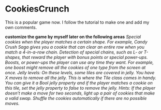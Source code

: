 # CookiesCrunch
This is a popular game now.
I follow the tutorial to make one and add my own comments.

**customize the game by myself later on the following areas**
*Special cookies when the player matches a certain shape. For example, Candy Crush Saga gives you a cookie that can clear an entire row when you match a 4-in-a-row chain.*
*Detection of special chains, such as L- or T-shapes, that reward the player with bonus points or special power-ups.*
*Boosts, or power-ups the player can use any time they want. For example, one boost might remove all the cookies of one type from the screen at once.*
*Jelly levels: On these levels, some tiles are covered in jelly. You have X moves to remove all the jelly. This is where the Tile class comes in handy. You can give it a Bool jelly property and if the player matches a cookie on this tile, set the jelly property to false to remove the jelly.*
*Hints: If the player doesn’t make a move for two seconds, light up a pair of cookies that make a valid swap.*
*Shuffle the cookies automatically if there are no possible moves.*
